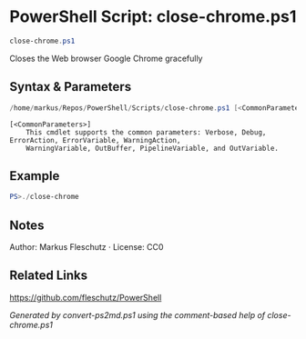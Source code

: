 # PowerShell Script: close-chrome.ps1
```powershell
close-chrome.ps1
```

Closes the Web browser Google Chrome gracefully

## Syntax & Parameters
```powershell
/home/markus/Repos/PowerShell/Scripts/close-chrome.ps1 [<CommonParameters>]
```

```
[<CommonParameters>]
    This cmdlet supports the common parameters: Verbose, Debug, ErrorAction, ErrorVariable, WarningAction, 
    WarningVariable, OutBuffer, PipelineVariable, and OutVariable.
```

## Example
```powershell
PS>./close-chrome
```


## Notes
Author: Markus Fleschutz · License: CC0

## Related Links
https://github.com/fleschutz/PowerShell

*Generated by convert-ps2md.ps1 using the comment-based help of close-chrome.ps1*
